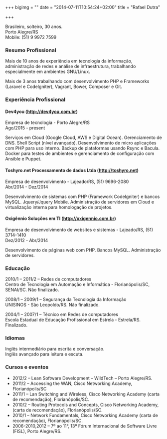+++
bigimg = ""
date = "2014-07-11T10:54:24+02:00"
title = "Rafael Dutra"

+++

Brasileiro, solteiro, 30 anos.  
Porto Alegre/RS  
Mobile: (51) 9 9972 7599  

### Resumo Profissional
Mais de 10 anos de experiência em tecnologia da informação, administração de redes e análise de infraestrutura, trabalhando especialmente em ambientes GNU/Linux.

Mais de 3 anos trabalhando com desenvolvimento PHP e Frameworks (Laravel e CodeIgniter), Vagrant, Bower, Composer e Git.

### Experiência Profissional
#### Dev4you (http://dev4you.com.br)
Empresa de tecnologia - Porto Alegre/RS  
Ago/2015 - present

Serviços em Cloud (Google Cloud, AWS e Digital Ocean). Gerenciamento de DNS. Shell Script (nível avançado). Desenvolvimento de micro aplicações com PHP para uso interno. Backup de plataformas usando Rsync e Bacula. Docker para testes de ambientes e gerenciamento de configuração com Ansible e Puppet.

#### Toshyro.net Processamento de dados Ltda (http://toshyro.net)
Empresa de desenvolvimento - Lajeado/RS, (51) 9696-2080  
Abr/2014 - Dez/2014

Desenvolvimento de sistemas com PHP (Framework CodeIgniter) e bancos MySQL. Jquery/Jquery Mobile. Administração de servidores em Cloud e virtualização interna para homologação de projetos.

#### Oxigênnio Soluções em TI (http://oxigennio.com.br)
Empresa de desenvolvimento de websites e sistemas - Lajeado/RS, (51) 3714-1410  
Dez/2012 - Abr/2014

Desenvolvimento de páginas web com PHP. Bancos MySQL. Administração de servidores.

### Educação
2010/1 – 2011/2 – Redes de computadores  
Centro de Tecnologia em Automação e Informática - Florianópolis/SC, SENAI/SC. Não finalizado.

2008/1 – 2009/1 – Segurança da Tecnologia da Informação  
UNISINOS - São Leopoldo/RS. Não finalizado.

2004/1 – 2007/1 – Técnico em Redes de computadores  
Escola Estadual de Educação Profissional em Estrela - Estrela/RS. Finalizado.

### Idiomas
Inglês intermediário para escrita e conversação.  
Inglês avançado para leitura e escuta.

### Cursos e eventos
* 2012/2 – Lean Software Development – WildTech – Porto Alegre/RS.
* 2011/2 – Accessing the WAN, Cisco Networking Academy, Florianópolis/SC
* 2011/1 – Lan Switching and Wireless, Cisco Networking Academy (carta de recomendação), Florianópolis/SC.
* 2010/2 – Routing Protocols and Concepts, Cisco Networking Academy, (carta de recomendação), Florianópolis/SC.
* 2010/1 – Network Fundamentals, Cisco Networking Academy (carta de recomendação), Florianópolis/SC.
* 2006-2010,2012 – 7º ao 11°, 13º Fórum Internacional de Software Livre (FISL), Porto Alegre/RS.
